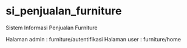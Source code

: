 # si_penjualan_furniture
Sistem Informasi Penjualan Furniture

Halaman admin : furniture/autentifikasi
Halaman user : furniture/home

